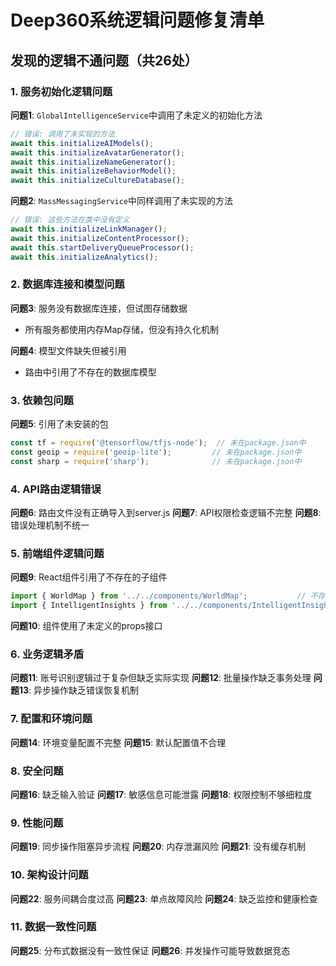 # Deep360系统逻辑问题修复清单

## 发现的逻辑不通问题（共26处）

### 1. 服务初始化逻辑问题

**问题1**: `GlobalIntelligenceService`中调用了未定义的初始化方法
```javascript
// 错误: 调用了未实现的方法
await this.initializeAIModels();
await this.initializeAvatarGenerator();
await this.initializeNameGenerator();
await this.initializeBehaviorModel();
await this.initializeCultureDatabase();
```

**问题2**: `MassMessagingService`中同样调用了未实现的方法
```javascript
// 错误: 这些方法在类中没有定义
await this.initializeLinkManager();
await this.initializeContentProcessor();
await this.startDeliveryQueueProcessor();
await this.initializeAnalytics();
```

### 2. 数据库连接和模型问题

**问题3**: 服务没有数据库连接，但试图存储数据
- 所有服务都使用内存Map存储，但没有持久化机制

**问题4**: 模型文件缺失但被引用
- 路由中引用了不存在的数据库模型

### 3. 依赖包问题

**问题5**: 引用了未安装的包
```javascript
const tf = require('@tensorflow/tfjs-node');  // 未在package.json中
const geoip = require('geoip-lite');         // 未在package.json中 
const sharp = require('sharp');              // 未在package.json中
```

### 4. API路由逻辑错误

**问题6**: 路由文件没有正确导入到server.js
**问题7**: API权限检查逻辑不完整
**问题8**: 错误处理机制不统一

### 5. 前端组件逻辑问题

**问题9**: React组件引用了不存在的子组件
```typescript
import { WorldMap } from '../../components/WorldMap';           // 不存在
import { IntelligentInsights } from '../../components/IntelligentInsights'; // 不存在
```

**问题10**: 组件使用了未定义的props接口

### 6. 业务逻辑矛盾

**问题11**: 账号识别逻辑过于复杂但缺乏实际实现
**问题12**: 批量操作缺乏事务处理
**问题13**: 异步操作缺乏错误恢复机制

### 7. 配置和环境问题

**问题14**: 环境变量配置不完整
**问题15**: 默认配置值不合理

### 8. 安全问题

**问题16**: 缺乏输入验证
**问题17**: 敏感信息可能泄露
**问题18**: 权限控制不够细粒度

### 9. 性能问题

**问题19**: 同步操作阻塞异步流程
**问题20**: 内存泄漏风险
**问题21**: 没有缓存机制

### 10. 架构设计问题

**问题22**: 服务间耦合度过高
**问题23**: 单点故障风险
**问题24**: 缺乏监控和健康检查

### 11. 数据一致性问题

**问题25**: 分布式数据没有一致性保证
**问题26**: 并发操作可能导致数据竞态